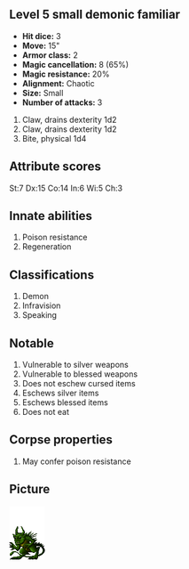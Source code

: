 ## Level 5 small demonic familiar

- **Hit dice:** 3
- **Move:** 15"
- **Armor class:** 2
- **Magic cancellation:** 8 (65%)
- **Magic resistance:** 20%
- **Alignment:** Chaotic
- **Size:** Small
- **Number of attacks:** 3
1. Claw, drains dexterity 1d2
2. Claw, drains dexterity 1d2
3. Bite, physical 1d4

## Attribute scores

St:7 Dx:15 Co:14 In:6 Wi:5 Ch:3

## Innate abilities

1. Poison resistance
2. Regeneration

## Classifications

1. Demon
2. Infravision
3. Speaking

## Notable

1. Vulnerable to silver weapons
2. Vulnerable to blessed weapons
3. Does not eschew cursed items
4. Eschews silver items
5. Eschews blessed items
6. Does not eat

## Corpse properties

1. May confer poison resistance

## Picture

![Quasit](https://github.com/hyvanmielenpelit/GnollHackTileSet/blob/main/Monsters/quasit/quasit.png?raw=true)
